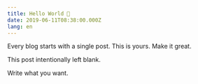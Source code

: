 ```yaml
---
title: Hello World 👋
date: 2019-06-11T08:38:00.000Z
lang: en
---
```


Every blog starts with a single post. This is yours. Make it great.

<!-- more -->

This post intentionally left blank.

Write what you want.
